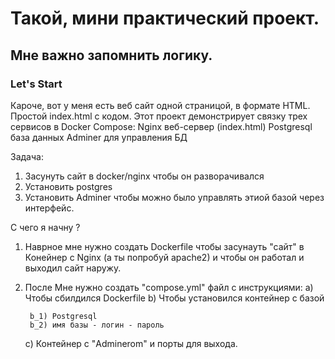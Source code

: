 # Такой, мини практический проект.

## Мне важно запомнить логику.

### Let's Start

 Кароче, вот у меня есть веб сайт одной страницой, в формате HTML. Простой index.html с кодом.
 Этот проект демонстрирует связку трех сервисов в Docker Compose:
    Nginx веб-сервер (index.html)
    Postgresql база данных
    Adminer для управления БД

Задача:

1. Засунуть сайт в docker/nginx чтобы он разворачивался
2. Установить postgres
3. Установить Adminer чтобы можно было управлять этиой базой через интерфейс.

С чего я начну ? 

1. Наврное мне нужно создать Dockerfile чтобы засунауть "сайт" в Конейнер с Nginx (а ты попробуй apache2) и чтобы он работал и выходил сайт наружу.
2. После Мне нужно создать "compose.yml" файл с инструкциями:
    а) Чтобы сбилдился Dockerfile
    b) Чтобы установился контейнер с базой
   
        b_1) Postgresql
        b_2) имя базы - логин - пароль
   
    c) Контейнер с "Adminerom" и порты для выхода.